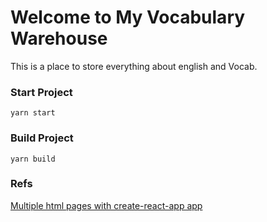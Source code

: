 # Welcome to My Vocabulary Warehouse
This is a place to store everything about english and Vocab.

### Start Project
`yarn start`

### Build Project
`yarn build`

### Refs
[Multiple html pages with create-react-app app](https://sapandiwakar.in/multiple-html-pages-with-create-react-app-app/)